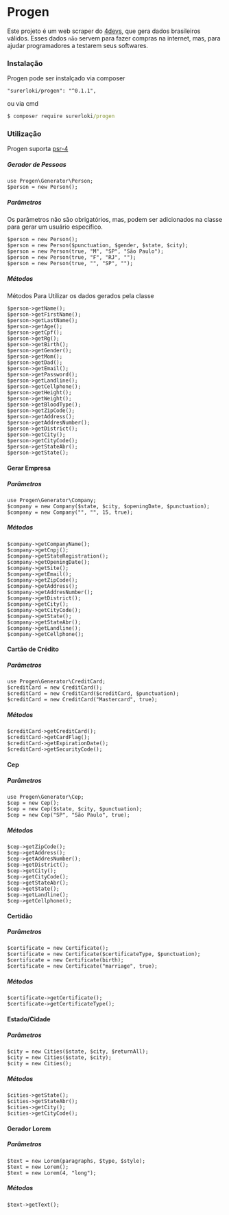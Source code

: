 # Progen
Este projeto é um web scraper do [4devs](https://www.4devs.com.br), que gera dados brasileiros válidos. Esses dados `não` servem para fazer compras na internet, mas, para ajudar programadores a testarem seus softwares.

### Instalação
Progen pode ser instalçado via composer
```
"surerloki/progen": "^0.1.1",
```
ou via cmd
```cmd
$ composer require surerloki/progen
```
### Utilização

Progen suporta [psr-4](https://www.php-fig.org/psr/psr-4/)

##### Gerador de Pessoas

```
use Progen\Generator\Person;
$person = new Person();
```
##### Parâmetros
Os parâmetros não são obrigatórios, mas, podem ser adicionados na classe para gerar um usuário especifico.
```
$person = new Person();
$person = new Person($punctuation, $gender, $state, $city);
$person = new Person(true, "M", "SP", "São Paulo");
$person = new Person(true, "F", "RJ", "");
$person = new Person(true, "", "SP", "");
```
##### Métodos
Métodos Para Utilizar os dados gerados pela classe
```
$person->getName();
$person->getFirstName();
$person->getLastName();
$person->getAge();
$person->getCpf();
$person->getRg();
$person->getBirth();
$person->getGender();
$person->getMom();
$person->getDad();
$person->getEmail();
$person->getPassword();
$person->getLandline();
$person->getCellphone();
$person->getHeight();
$person->getWeight();
$person->getBloodType();
$person->getZipCode();
$person->getAddress();
$person->getAddresNumber();
$person->getDistrict();
$person->getCity();
$person->getCityCode();
$person->getStateAbr();
$person->getState();
```

#### Gerar Empresa
##### Parâmetros
```
use Progen\Generator\Company;
$company = new Company($state, $city, $openingDate, $punctuation);
$company = new Company("", "", 15, true);
```
##### Métodos
```
$company->getCompanyName();
$company->getCnpj();
$company->getStateRegistration();
$company->getOpeningDate();
$company->getSite();
$company->getEmail();
$company->getZipCode();
$company->getAddress();
$company->getAddresNumber();
$company->getDistrict();
$company->getCity();
$company->getCityCode();
$company->getState();
$company->getStateAbr();
$company->getLandline();
$company->getCellphone();
```
#### Cartão de Crédito
##### Parâmetros
```
use Progen\Generator\CreditCard;
$creditCard = new CreditCard();
$creditCard = new CreditCard($creditCard, $punctuation);
$creditCard = new CreditCard("Mastercard", true);
```
##### Métodos
```
$creditCard->getCreditCard();
$creditCard->getCardFlag();
$creditCard->getExpirationDate();
$creditCard->getSecurityCode();
```
#### Cep
##### Parâmetros
```
use Progen\Generator\Cep;
$cep = new Cep();
$cep = new Cep($state, $city, $punctuation);
$cep = new Cep("SP", "São Paulo", true);
```
##### Métodos
```
$cep->getZipCode();
$cep->getAddress();
$cep->getAddresNumber();
$cep->getDistrict();
$cep->getCity();
$cep->getCityCode();
$cep->getStateAbr();
$cep->getState();
$cep->getLandline();
$cep->getCellphone();
```
#### Certidão
##### Parâmetros
```
$certificate = new Certificate();
$certificate = new Certificate($certificateType, $punctuation);
$certificate = new Certificate(birth);
$certificate = new Certificate("marriage", true);
```
##### Métodos
```
$certificate->getCertificate();
$certificate->getCertificateType();
```
#### Estado/Cidade
##### Parâmetros
```
$city = new Cities($state, $city, $returnAll);
$city = new Cities($state, $city);
$city = new Cities();
```
##### Métodos
```
$cities->getState();
$cities->getStateAbr();
$cities->getCity();
$cities->getCityCode();
```
#### Gerador Lorem
##### Parâmetros
```
$text = new Lorem(paragraphs, $type, $style);
$text = new Lorem();
$text = new Lorem(4, "long");
```
##### Métodos
```
$text->getText();
```
